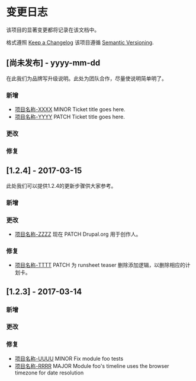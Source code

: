# 变更日志
该项目的显著变更都将记录在该文档中。

格式遵照 [Keep a Changelog](http://keepachangelog.com/)
该项目遵循 [Semantic Versioning](http://semver.org/).
 
## [尚未发布] - yyyy-mm-dd
 
在此我们为品牌写升级说明。此处为团队合作，尽量使说明简单明了。
 
### 新增
- [项目名称-XXXX](http://tickets.projectname.com/browse/PROJECTNAME-XXXX)
  MINOR Ticket title goes here.
- [项目名称-YYYY](http://tickets.projectname.com/browse/PROJECTNAME-YYYY)
  PATCH Ticket title goes here.
 
### 更改
 
### 修复
 
## [1.2.4] - 2017-03-15
  
此处我们可以提供1.2.4的更新步骤供大家参考。
 
### 新增
 
### 更改
  
- [项目名称-ZZZZ](http://tickets.projectname.com/browse/PROJECTNAME-ZZZZ)
  现在 PATCH Drupal.org 用于创作人。
 
### 修复
 
- [项目名称-TTTT](http://tickets.projectname.com/browse/PROJECTNAME-TTTT)
  PATCH 为 runsheet teaser 删除添加逻辑，以删除相应的计划卡。
 
## [1.2.3] - 2017-03-14
 
### 新增
   
### 更改
 
### 修复
 
- [项目名称-UUUU](http://tickets.projectname.com/browse/PROJECTNAME-UUUU)
  MINOR Fix module foo tests
- [项目名称-RRRR](http://tickets.projectname.com/browse/PROJECTNAME-RRRR)
  MAJOR Module foo's timeline uses the browser timezone for date resolution 
